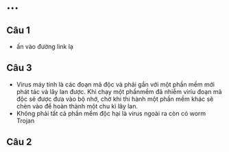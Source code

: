 # ...

## Câu 1
- ấn vào đường link lạ

## Câu 3
- Virus máy tính là các đoạn mã độc và phải gắn với một phần mềm mới phát tác và lây lan được. Khi chạy một phầnmềm đã nhiễm viríu  đoạn mã độc sẽ được đưa vào bộ nhớ, chờ khi thi hành một phần mềm khác sẽ chèn vào để hoàn thành một
chu kì lây lan.
- Không phải tất cả phần mềm độc hại là virus ngoài ra còn có worm Trojan

## Câu 2

